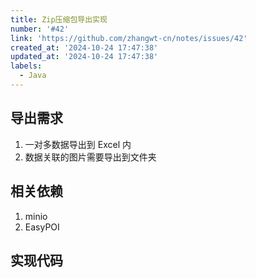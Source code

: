 ```yaml
---
title: Zip压缩包导出实现
number: '#42'
link: 'https://github.com/zhangwt-cn/notes/issues/42'
created_at: '2024-10-24 17:47:38'
updated_at: '2024-10-24 17:47:38'
labels:
  - Java
---
```

## 导出需求

1. 一对多数据导出到 Excel 内
2. 数据关联的图片需要导出到文件夹

## 相关依赖
1. minio
2. EasyPOI

## 实现代码

```Java

```
